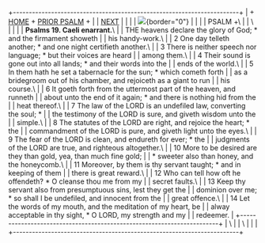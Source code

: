 +-----------------------------------------------------------------------+
| \+ [HOME](../index.html) + [PRIOR PSALM](Ps18.html) +                 |
| [NEXT](Ps20.html)                                                     |
|                                                                       |
| ![](http://stats.superstats.com/b/ss/DAVIDMCMANNES/1){border="0"}     |
|                                                                       |
| PSALM +\                                                              |
| \                                                                     |
|                                                                       |
| **Psalms 19. Caeli enarrant.**\                                       |
| THE heavens declare the glory of God; \* and the firmament showeth    |
| his handy-work.\                                                      |
| 2 One day telleth another; \* and one night certifieth another.\      |
| 3 There is neither speech nor language; \* but their voices are heard |
| among them.\                                                          |
| 4 Their sound is gone out into all lands; \* and their words into the |
| ends of the world.\                                                   |
| 5 In them hath he set a tabernacle for the sun; \* which cometh forth |
| as a bridegroom out of his chamber, and rejoiceth as a giant to run   |
| his course.\                                                          |
| 6 It goeth forth from the uttermost part of the heaven, and runneth   |
| about unto the end of it again; \* and there is nothing hid from the  |
| heat thereof.\                                                        |
| 7 The law of the LORD is an undefiled law, converting the soul; \*    |
| the testimony of the LORD is sure, and giveth wisdom unto the         |
| simple.\                                                              |
| 8 The statutes of the LORD are right, and rejoice the heart; \* the   |
| commandment of the LORD is pure, and giveth light unto the eyes.\     |
| 9 The fear of the LORD is clean, and endureth for ever; \* the        |
| judgments of the LORD are true, and righteous altogether.\            |
| 10 More to be desired are they than gold, yea, than much fine gold;   |
| \* sweeter also than honey, and the honeycomb.\                       |
| 11 Moreover, by them is thy servant taught; \* and in keeping of them |
| there is great reward.\                                               |
| 12 Who can tell how oft he offendeth? \* O cleanse thou me from my    |
| secret faults.\                                                       |
| 13 Keep thy servant also from presumptuous sins, lest they get the    |
| dominion over me; \* so shall I be undefiled, and innocent from the   |
| great offence.\                                                       |
| 14 Let the words of my mouth, and the meditation of my heart, be      |
| alway acceptable in thy sight, \* O LORD, my strength and my          |
| redeemer.                                                             |
+-----------------------------------------------------------------------+
| \                                                                     |
| \                                                                     |
| [](http://www.episcopalnet.org/DBS/DOR.html)                          |
+-----------------------------------------------------------------------+
